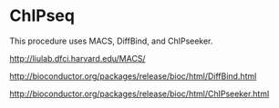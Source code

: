 # ChIPseq

This procedure uses MACS, DiffBind, and ChIPseeker.

http://liulab.dfci.harvard.edu/MACS/

http://bioconductor.org/packages/release/bioc/html/DiffBind.html

http://bioconductor.org/packages/release/bioc/html/ChIPseeker.html

